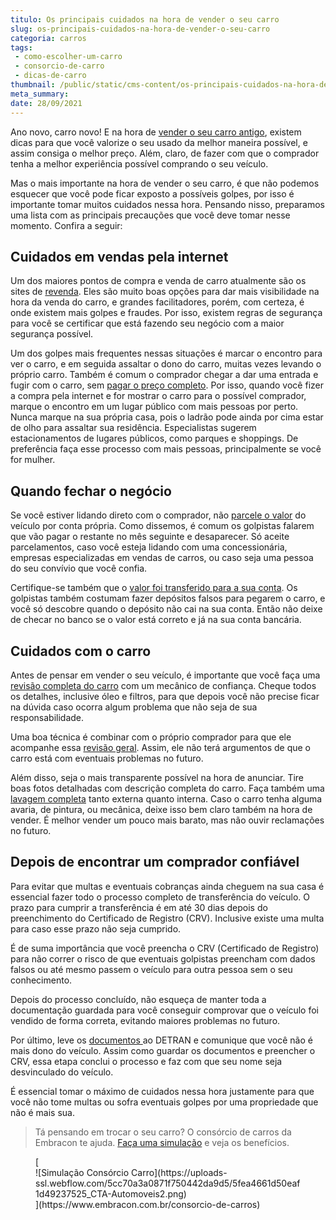 ```yaml
---
titulo: Os principais cuidados na hora de vender o seu carro
slug: os-principais-cuidados-na-hora-de-vender-o-seu-carro
categoria: carros
tags:
 - como-escolher-um-carro
 - consorcio-de-carro
 - dicas-de-carro
thumbnail: /public/static/cms-content/os-principais-cuidados-na-hora-de-vender-o-seu-carro.jpg
meta_summary: 
date: 28/09/2021
---
```

Ano novo, carro novo! E na hora de [vender o seu carro antigo](https://www.embracon.com.br/blog/como-vender-seu-carro), existem dicas para que você valorize o seu usado da melhor maneira possível, e assim consiga o melhor preço. Além, claro, de fazer com que o comprador tenha a melhor experiência possível comprando o seu veículo.

Mas o mais importante na hora de vender o seu carro, é que não podemos esquecer que você pode ficar exposto a possíveis golpes, por isso é importante tomar muitos cuidados nessa hora. Pensando nisso, preparamos uma lista com as principais precauções que você deve tomar nesse momento. Confira a seguir:

Cuidados em vendas pela internet
--------------------------------

Um dos maiores pontos de compra e venda de carro atualmente são os sites de [revenda](https://www.embracon.com.br/blog/customizado-acessorios-que-valorizam-o-carro-para-a-revenda). Eles são muito boas opções para dar mais visibilidade na hora da venda do carro, e grandes facilitadores, porém, com certeza, é onde existem mais golpes e fraudes. Por isso, existem regras de segurança para você se certificar que está fazendo seu negócio com a maior segurança possível.

Um dos golpes mais frequentes nessas situações é marcar o encontro para ver o carro, e em seguida assaltar o dono do carro, muitas vezes levando o próprio carro. Também é comum o comprador chegar a dar uma entrada e fugir com o carro, sem [pagar o preço completo](https://www.embracon.com.br/blog/5-formas-de-pagamento-de-um-carro). Por isso, quando você fizer a compra pela internet e for mostrar o carro para o possível comprador, marque o encontro em um lugar público com mais pessoas por perto. Nunca marque na sua própria casa, pois o ladrão pode ainda por cima estar de olho para assaltar sua residência. Especialistas sugerem estacionamentos de lugares públicos, como parques e shoppings. De preferência faça esse processo com mais pessoas, principalmente se você for mulher.

Quando fechar o negócio
-----------------------

Se você estiver lidando direto com o comprador, não [parcele o valor](https://www.embracon.com.br/blog/saiba-quais-sao-os-pontos-positivos-e-negativos-de-pagar-a-vista-e-parcelado) do veículo por conta própria. Como dissemos, é comum os golpistas falarem que vão pagar o restante no mês seguinte e desaparecer. Só aceite parcelamentos, caso você esteja lidando com uma concessionária, empresas especializadas em vendas de carros, ou caso seja uma pessoa do seu convívio que você confia.

Certifique-se também que o [valor foi transferido para a sua conta](https://www.embracon.com.br/blog/organize-suas-financas-antes-de-comprar-seu-primeiro-carro). Os golpistas também costumam fazer depósitos falsos para pegarem o carro, e você só descobre quando o depósito não cai na sua conta. Então não deixe de checar no banco se o valor está correto e já na sua conta bancária.

Cuidados com o carro
--------------------

Antes de pensar em vender o seu veículo, é importante que você faça uma[ revisão completa do carro](https://www.embracon.com.br/blog/pensando-em-comprar-um-carro-saiba-o-que-levar-em-consideracao) com um mecânico de confiança. Cheque todos os detalhes, inclusive óleo e filtros, para que depois você não precise ficar na dúvida caso ocorra algum problema que não seja de sua responsabilidade.

Uma boa técnica é combinar com o próprio comprador para que ele acompanhe essa [revisão geral](https://www.embracon.com.br/blog/saiba-como-funciona-o-laudo-de-vistoria-no-consorcio). Assim, ele não terá argumentos de que o carro está com eventuais problemas no futuro.

Além disso, seja o mais transparente possível na hora de anunciar. Tire boas fotos detalhadas com descrição completa do carro. Faça também uma [lavagem completa](https://www.embracon.com.br/blog/saiba-a-importancia-da-higienizacao-automotiva) tanto externa quanto interna. Caso o carro tenha alguma avaria, de pintura, ou mecânica, deixe isso bem claro também na hora de vender. É melhor vender um pouco mais barato, mas não ouvir reclamações no futuro.

Depois de encontrar um comprador confiável
------------------------------------------

Para evitar que multas e eventuais cobranças ainda cheguem na sua casa é essencial fazer todo o processo completo de transferência do veículo. O prazo para cumprir a transferência é em até 30 dias depois do preenchimento do Certificado de Registro (CRV). Inclusive existe uma multa para caso esse prazo não seja cumprido.

É de suma importância que você preencha o CRV (Certificado de Registro) para não correr o risco de que eventuais golpistas preencham com dados falsos ou até mesmo passem o veículo para outra pessoa sem o seu conhecimento.

Depois do processo concluído, não esqueça de manter toda a documentação guardada para você conseguir comprovar que o veículo foi vendido de forma correta, evitando maiores problemas no futuro.

Por último, leve os [documentos ](https://www.embracon.com.br/blog/documentacao-para-consorcio-tire-suas-principais-duvidas)ao DETRAN e comunique que você não é mais dono do veículo. Assim como guardar os documentos e preencher o CRV, essa etapa conclui o processo e faz com que seu nome seja desvinculado do veículo.

É essencial tomar o máximo de cuidados nessa hora justamente para que você não tome multas ou sofra eventuais golpes por uma propriedade que não é mais sua.

> Tá pensando em trocar o seu carro? O consórcio de carros da Embracon te ajuda. [Faça uma simulação](https://www.embracon.com.br/consorcio-de-carros) e veja os benefícios.

<figure class="w-richtext-figure-type-image w-richtext-align-center">[<div>![Simulação Consórcio Carro](https://uploads-ssl.webflow.com/5cc70a3a0871f750442da9d5/5fea4661d50eaf1d49237525_CTA-Automoveis2.png)</div>](https://www.embracon.com.br/consorcio-de-carros)</figure>
